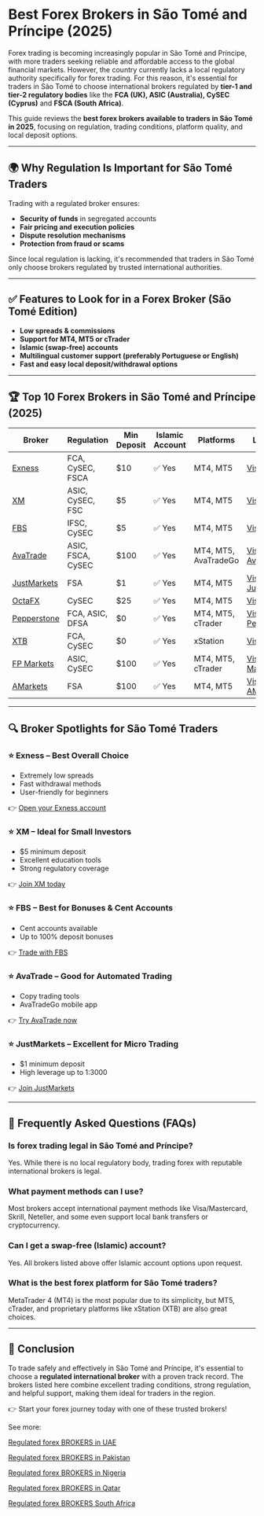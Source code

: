# Best Forex Brokers in São Tomé and Príncipe (2025)

Forex trading is becoming increasingly popular in São Tomé and Príncipe, with more traders seeking reliable and affordable access to the global financial markets. However, the country currently lacks a local regulatory authority specifically for forex trading. For this reason, it's essential for traders in São Tomé to choose international brokers regulated by **tier-1 and tier-2 regulatory bodies** like the **FCA (UK), ASIC (Australia), CySEC (Cyprus)** and **FSCA (South Africa)**.

This guide reviews the **best forex brokers available to traders in São Tomé in 2025**, focusing on regulation, trading conditions, platform quality, and local deposit options.

---

## 🌍 Why Regulation Is Important for São Tomé Traders

Trading with a regulated broker ensures:

* **Security of funds** in segregated accounts
* **Fair pricing and execution policies**
* **Dispute resolution mechanisms**
* **Protection from fraud or scams**

Since local regulation is lacking, it's recommended that traders in São Tomé only choose brokers regulated by trusted international authorities.

---

## ✅ Features to Look for in a Forex Broker (São Tomé Edition)

* **Low spreads & commissions**
* **Support for MT4, MT5 or cTrader**
* **Islamic (swap-free) accounts**
* **Multilingual customer support (preferably Portuguese or English)**
* **Fast and easy local deposit/withdrawal options**

---

## 🏆 Top 10 Forex Brokers in São Tomé and Príncipe (2025)

| Broker                                                                                                 | Regulation        | Min Deposit | Islamic Account | Platforms            | Link Web                                                                                                     |
| ------------------------------------------------------------------------------------------------------ | ----------------- | ----------- | --------------- | -------------------- | ------------------------------------------------------------------------------------------------------------ |
| [Exness](https://one.exnesstrack.org/a/english23)                                                      | FCA, CySEC, FSCA  | \$10        | ✅ Yes           | MT4, MT5             | [Visit Exness](https://one.exnesstrack.org/a/english23)                                                      |
| [XM](https://clicks.pipaffiliates.com/c?c=589901&l=en&p=0)                                             | ASIC, CySEC, FSC  | \$5         | ✅ Yes           | MT4, MT5             | [Visit XM](https://clicks.pipaffiliates.com/c?c=589901&l=en&p=0)                                             |
| [FBS](https://fbs.partners?ibl=587836&ibp=21398815)                                                    | IFSC, CySEC       | \$5         | ✅ Yes           | MT4, MT5             | [Visit FBS](https://fbs.partners?ibl=587836&ibp=21398815)                                                    |
| [AvaTrade](https://www.avatrade.com?versionId=10301&tag=194438)                                        | ASIC, FSCA, CySEC | \$100       | ✅ Yes           | MT4, MT5, AvaTradeGo | [Visit AvaTrade](https://www.avatrade.com?versionId=10301&tag=194438)                                        |
| [JustMarkets](https://one.justmarkets.link/a/79iqw0j6nj)                                               | FSA               | \$1         | ✅ Yes           | MT4, MT5             | [Visit JustMarkets](https://one.justmarkets.link/a/79iqw0j6nj)                                               |
| [OctaFX](https://my.octafx.com/open-account/?refid=ib35647800)                                         | CySEC             | \$25        | ✅ Yes           | MT4, MT5             | [Visit OctaFX](https://my.octafx.com/open-account/?refid=ib35647800)                                         |
| [Pepperstone](https://trk.pepperstonepartners.com/aff_c?offer_id=367&aff_id=33954)                     | FCA, ASIC, DFSA   | \$0         | ✅ Yes           | MT4, MT5, cTrader    | [Visit Pepperstone](https://trk.pepperstonepartners.com/aff_c?offer_id=367&aff_id=33954)                     |
| [XTB](https://link-pso.xtb.com/pso/zrUCY)                                                              | FCA, CySEC        | \$0         | ✅ Yes           | xStation             | [Visit XTB](https://link-pso.xtb.com/pso/zrUCY)                                                              |
| [FP Markets](https://www.fpmarkets.com/?redir=stv&fpm-affiliate-utm-source=IB&fpm-affiliate-agt=56244) | ASIC, CySEC       | \$100       | ✅ Yes           | MT4, MT5, cTrader    | [Visit FP Markets](https://www.fpmarkets.com/?redir=stv&fpm-affiliate-utm-source=IB&fpm-affiliate-agt=56244) |
| [AMarkets](https://amarketstrading.co/?g=WNRAN9)                                                       | FSA               | \$100       | ✅ Yes           | MT4, MT5             | [Visit AMarkets](https://amarketstrading.co/?g=WNRAN9)                                                       |

---

## 🔍 Broker Spotlights for São Tomé Traders

### ⭐ Exness – Best Overall Choice

* Extremely low spreads
* Fast withdrawal methods
* User-friendly for beginners

👉 [Open your Exness account](https://one.exnesstrack.org/a/english23)

### ⭐ XM – Ideal for Small Investors

* \$5 minimum deposit
* Excellent education tools
* Strong regulatory coverage

👉 [Join XM today](https://clicks.pipaffiliates.com/c?c=589901&l=en&p=0)

### ⭐ FBS – Best for Bonuses & Cent Accounts

* Cent accounts available
* Up to 100% deposit bonuses

👉 [Trade with FBS](https://fbs.partners?ibl=587836&ibp=21398815)

### ⭐ AvaTrade – Good for Automated Trading

* Copy trading tools
* AvaTradeGo mobile app

👉 [Try AvaTrade now](https://www.avatrade.com?versionId=10301&tag=194438)

### ⭐ JustMarkets – Excellent for Micro Trading

* \$1 minimum deposit
* High leverage up to 1:3000

👉 [Join JustMarkets](https://one.justmarkets.link/a/79iqw0j6nj)

---

## 📘 Frequently Asked Questions (FAQs)

### Is forex trading legal in São Tomé and Príncipe?

Yes. While there is no local regulatory body, trading forex with reputable international brokers is legal.

### What payment methods can I use?

Most brokers accept international payment methods like Visa/Mastercard, Skrill, Neteller, and some even support local bank transfers or cryptocurrency.

### Can I get a swap-free (Islamic) account?

Yes. All brokers listed above offer Islamic account options upon request.

### What is the best forex platform for São Tomé traders?

MetaTrader 4 (MT4) is the most popular due to its simplicity, but MT5, cTrader, and proprietary platforms like xStation (XTB) are also great choices.

---

## 🧭 Conclusion

To trade safely and effectively in São Tomé and Príncipe, it's essential to choose a **regulated international broker** with a proven track record. The brokers listed here combine excellent trading conditions, strong regulation, and helpful support, making them ideal for traders in the region.

👉 Start your forex journey today with one of these trusted brokers!

See more:

[Regulated forex BROKERS in UAE](https://github.com/mekuro/Trader/blob/main/Regulated%20forex%20BROKERS%20in%20UAE%20-%20Top%2010%20BEST%20FOREX%20BROKERS%20.md)

[Regulated forex BROKERS in Pakistan](https://github.com/mekuro/Trader/blob/main/Regulated%20forex%20BROKERS%20in%20Pakistan%20-%20Top%2010%20BEST%20FOREX%20BROKERS%20.md)

[Regulated forex BROKERS in Nigeria](https://github.com/mekuro/Trader/blob/main/Regulated%20forex%20BROKERS%20in%20Nigeria%20-%20Top%2010%20BEST%20FOREX%20BROKERS%20.md)

[Regulated forex BROKERS in Qatar](https://github.com/mekuro/Trader/blob/main/Regulated%20forex%20BROKERS%20in%20Qatar%20-%20Top%2010%20BEST%20FOREX%20BROKERS%20.md)

[Regulated forex BROKERS South Africa](https://github.com/mekuro/Trader/blob/main/Regulated%20forex%20BROKERS%20South%20Africa%20-%20Top%2010%20BEST%20FOREX%20BROKERS%20.md) 
